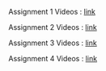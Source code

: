 Assignment 1 Videos : [link](https://um6p-my.sharepoint.com/:l:/g/personal/oussama_laaroussi_um6p_ma/FESNKbRAx3VBlMgMXT7E8gUBwlpwWHqNby8bkqSgNCMt_w?e=cFoN4f)

Assignment 2 Videos : [link](https://um6p-my.sharepoint.com/:l:/g/personal/elghali_benjelloun_um6p_ma/FFvIFzUiiOVIoTVZ9XUEFrsBmLxIyZFYSVBBRJJ9NzFrwg?e=qs77Mo)

Assignment 3 Videos : [link](https://um6p-my.sharepoint.com/personal/elghali_benjelloun_um6p_ma/Lists/Assignment%203%20CP%20training/AllItems.aspx?env=WebViewList&viewid=a348bc32%2D4c2c%2D40a2%2Da99b%2D75169c11db96&playlistLayout=playback&itemId=2)

Assignment 4 Videos : [link](https://um6p-my.sharepoint.com/:l:/g/personal/oussama_laaroussi_um6p_ma/FK_xRXN8UV9LnFUJ1CAc40EB9BJLuBVvIY-10JjOx5GN-A?e=PI7sDG)
